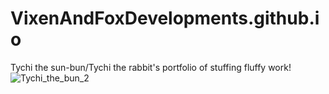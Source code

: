# VixenAndFoxDevelopments.github.io
Tychi the sun-bun/Tychi the rabbit's portfolio of stuffing fluffy work!
![Tychi_the_bun_2](https://github.com/VixenAndFoxDevelopments/VixenAndFoxDevelopments.github.io/assets/152870791/07373b59-cd74-4c36-bdaf-504be1d1a0f9)
